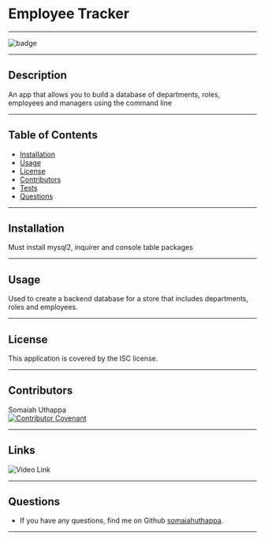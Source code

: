 
  # Employee Tracker <br/>

  -------------------

  ![badge](https://img.shields.io/badge/license-ISC-success)

  -------------------

  ## Description
  An app that allows you to build a database of departments, roles, employees and managers using the command line

  -------------------

  ## Table of Contents
  - [Installation](#installation)
  - [Usage](#usage)
  - [License](#license)
  - [Contributors](#contributors)
  - [Tests](#tests)
  - [Questions](#questions)

  -------------------

  ## Installation
  Must install mysql2, inquirer and console table packages

  -------------------

  ## Usage
  Used to create a backend database for a store that includes departments, roles and employees.

  -------------------

  ## License
  This application is covered by the ISC license.

  -------------------

  ## Contributors
  Somaiah Uthappa <br/>
  [![Contributor Covenant](https://img.shields.io/badge/Contributor%20Covenant-2.1-4baaaa.svg)](code_of_conduct.md)

  -------------------

  ## Links
  ![Video Link](https://drive.google.com/file/d/17CwG2ZhEeJX0tYtud5CvQUgJDDx0oFgO/view)

  -------------------

  ## Questions
  - If you have any questions, find me on Github [somaiahuthappa](https://github.com/somaiahuthappa).

  -------------------

